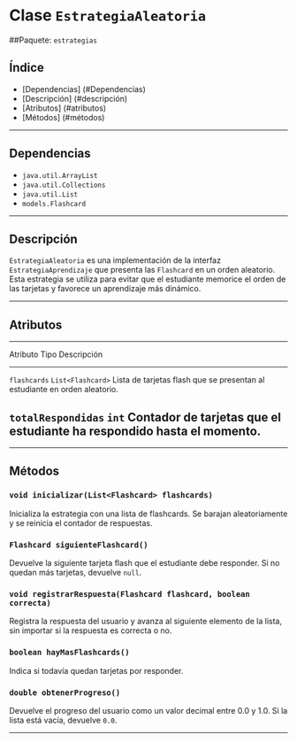# Clase `EstrategiaAleatoria`

##Paquete: `estrategias`

## Índice

-   [Dependencias]	(#Dependencias)
-   [Descripción]	(#descripción)
-   [Atributos]		(#atributos)
-   [Métodos]		(#métodos)

------------------------------------------------------------------------

## Dependencias

- `java.util.ArrayList`
- `java.util.Collections`
- `java.util.List`
- `models.Flashcard`

------------------------------------------------------------------------

## Descripción

`EstrategiaAleatoria` es una implementación de la interfaz
`EstrategiaAprendizaje` que presenta las `Flashcard` en un orden
aleatorio. Esta estrategia se utiliza para evitar que el estudiante
memorice el orden de las tarjetas y favorece un aprendizaje más
dinámico.

------------------------------------------------------------------------

## Atributos

  ------------------------------------------------------------------------
  Atributo                  Tipo                        Descripción
  ------------------------- --------------------------- ------------------
  `flashcards`              `List<Flashcard>`           Lista de tarjetas
                                                        flash que se
                                                        presentan al
                                                        estudiante en
                                                        orden aleatorio.

  `totalRespondidas`        `int`                       Contador de
                                                        tarjetas que el
                                                        estudiante ha
                                                        respondido hasta
                                                        el momento.
  ------------------------------------------------------------------------

------------------------------------------------------------------------

## Métodos

### `void inicializar(List<Flashcard> flashcards)`

Inicializa la estrategia con una lista de flashcards. Se barajan
aleatoriamente y se reinicia el contador de respuestas.

### `Flashcard siguienteFlashcard()`

Devuelve la siguiente tarjeta flash que el estudiante debe responder. Si
no quedan más tarjetas, devuelve `null`.

### `void registrarRespuesta(Flashcard flashcard, boolean correcta)`

Registra la respuesta del usuario y avanza al siguiente elemento de la
lista, sin importar si la respuesta es correcta o no.

### `boolean hayMasFlashcards()`

Indica si todavía quedan tarjetas por responder.

### `double obtenerProgreso()`

Devuelve el progreso del usuario como un valor decimal entre 0.0 y 1.0.
Si la lista está vacía, devuelve `0.0`.

------------------------------------------------------------------------